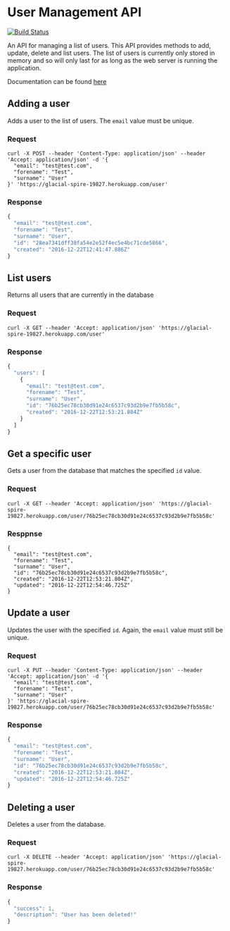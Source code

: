 # User Management API

[![Build Status](https://travis-ci.org/dazzabenn/user-management.svg?branch=master)](https://travis-ci.org/dazzabenn/user-management)

An API for managing a list of users. This API provides methods to add, update, delete and list users. The list of users is currently only stored in memory and so will only last for as long as the web server is running the application.

Documentation can be found [here](https://glacial-spire-19827.herokuapp.com/docs/)

## Adding a user

Adds a user to the list of users. The `email` value must be unique.

### Request

```
curl -X POST --header 'Content-Type: application/json' --header 'Accept: application/json' -d '{
  "email": "test@test.com",
  "forename": "Test",
  "surname": "User"
}' 'https://glacial-spire-19827.herokuapp.com/user'
```

### Response

```javascript
{
  "email": "test@test.com",
  "forename": "Test",
  "surname": "User",
  "id": "28ea7341dff38fa54e2e52f4ec5e4bc71cde5866",
  "created": "2016-12-22T12:41:47.886Z"
}
```

## List users

Returns all users that are currently in the database

### Request

```
curl -X GET --header 'Accept: application/json' 'https://glacial-spire-19827.herokuapp.com/user'
```

### Response

```javascript
{
  "users": [
    {
      "email": "test@test.com",
      "forename": "Test",
      "surname": "User",
      "id": "76b25ec78cb30d91e24c6537c93d2b9e7fb5b58c",
      "created": "2016-12-22T12:53:21.804Z"
    }
  ]
}
```

## Get a specific user

Gets a user from the database that matches the specified `id` value.

### Request

```
curl -X GET --header 'Accept: application/json' 'https://glacial-spire-19827.herokuapp.com/user/76b25ec78cb30d91e24c6537c93d2b9e7fb5b58c'
```

### Resppnse

```javascipt
{
  "email": "test@test.com",
  "forename": "Test",
  "surname": "User",
  "id": "76b25ec78cb30d91e24c6537c93d2b9e7fb5b58c",
  "created": "2016-12-22T12:53:21.804Z",
  "updated": "2016-12-22T12:54:46.725Z"
}
```

## Update a user

Updates the user with the specified `id`. Again, the `email` value must still be unique.

### Request

```
curl -X PUT --header 'Content-Type: application/json' --header 'Accept: application/json' -d '{
  "email": "test@test.com",
  "forename": "Test",
  "surname": "User"
}' 'https://glacial-spire-19827.herokuapp.com/user/76b25ec78cb30d91e24c6537c93d2b9e7fb5b58c'
```

### Response

```javascript
{
  "email": "test@test.com",
  "forename": "Test",
  "surname": "User",
  "id": "76b25ec78cb30d91e24c6537c93d2b9e7fb5b58c",
  "created": "2016-12-22T12:53:21.804Z",
  "updated": "2016-12-22T12:54:46.725Z"
}
```

## Deleting a user

Deletes a user from the database.

### Request

```
curl -X DELETE --header 'Accept: application/json' 'https://glacial-spire-19827.herokuapp.com/user/76b25ec78cb30d91e24c6537c93d2b9e7fb5b58c'
```

### Response

```javascript
{
  "success": 1,
  "description": "User has been deleted!"
}
```
